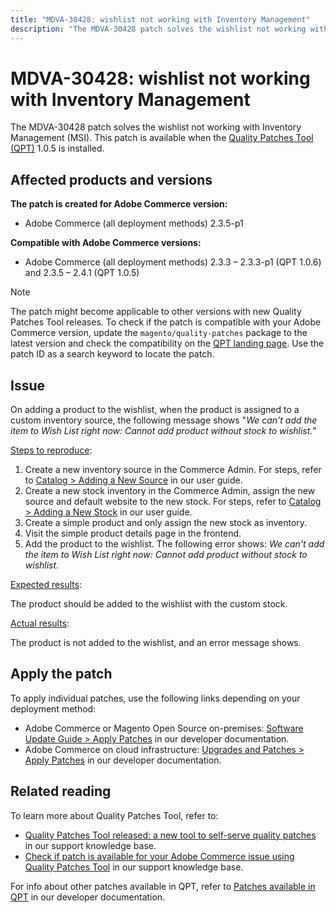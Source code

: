 ```yaml
---
title: "MDVA-30428: wishlist not working with Inventory Management"
description: "The MDVA-30428 patch solves the wishlist not working with Inventory Management (MSI). This patch is available when the [Quality Patches Tool (QPT)](https://support.magento.com/hc/en-us/articles/360047139492) 1.0.5 is installed."
---
```


# MDVA-30428: wishlist not working with Inventory Management

The MDVA-30428 patch solves the wishlist not working with Inventory Management (MSI). This patch is available when the [Quality Patches Tool (QPT)](https://support.magento.com/hc/en-us/articles/360047139492) 1.0.5 is installed.

## Affected products and versions

**The patch is created for Adobe Commerce version:**

* Adobe Commerce (all deployment methods) 2.3.5-p1

**Compatible with Adobe Commerce versions:**

* Adobe Commerce (all deployment methods) 2.3.3 &ndash;  2.3.3-p1 (QPT 1.0.6) and 2.3.5 &ndash;  2.4.1 (QPT 1.0.5)

>[!NOTE]
>
>The patch might become applicable to other versions with new Quality Patches Tool releases. To check if the patch is compatible with your Adobe Commerce version, update the `magento/quality-patches` package to the latest version and check the compatibility on the [QPT landing page](https://devdocs.magento.com/quality-patches/tool.html#patch-grid). Use the patch ID as a search keyword to locate the patch.

## Issue

On adding a product to the wishlist, when the product is assigned to a custom inventory source, the following message shows "*We can't add the item to Wish List right now: Cannot add product without stock to wishlist.*"

<u>Steps to reproduce</u>:

1. Create a new inventory source in the Commerce Admin. For steps, refer to [Catalog > Adding a New Source](https://docs.magento.com/user-guide/catalog/inventory-sources-add.html?itm_source=merchdocs&itm_medium=search_page&itm_campaign=federated_search&itm_term=new%20inventory%20source) in our user guide.
1. Create a new stock inventory in the Commerce Admin, assign the new source and default website to the new stock. For steps, refer to [Catalog > Adding a New Stock](https://docs.magento.com/user-guide/catalog/inventory-stock-add.html#add-new-stock) in our user guide.
1. Create a simple product and only assign the new stock as inventory.
1. Visit the simple product details page in the frontend.
1. Add the product to the wishlist. The following error shows: *We can't add the item to Wish List right now: Cannot add product without stock to wishlist*.

<u>Expected results</u>:

The product should be added to the wishlist with the custom stock.

<u>Actual results</u>:

The product is not added to the wishlist, and an error message shows.

## Apply the patch

To apply individual patches, use the following links depending on your deployment method:

* Adobe Commerce or Magento Open Source on-premises: [Software Update Guide > Apply Patches](https://devdocs.magento.com/guides/v2.4/comp-mgr/patching/mqp.html) in our developer documentation.
* Adobe Commerce on cloud infrastructure: [Upgrades and Patches > Apply Patches](https://devdocs.magento.com/cloud/project/project-patch.html) in our developer documentation.

## Related reading

To learn more about Quality Patches Tool, refer to:

* [Quality Patches Tool released: a new tool to self-serve quality patches](https://support.magento.com/hc/en-us/articles/360047139492) in our support knowledge base.
* [Check if patch is available for your Adobe Commerce issue using Quality Patches Tool](https://support.magento.com/hc/en-us/articles/360047125252) in our support knowledge base.

For info about other patches available in QPT, refer to [Patches available in QPT](https://devdocs.magento.com/quality-patches/tool.html#patch-grid) in our developer documentation. 
